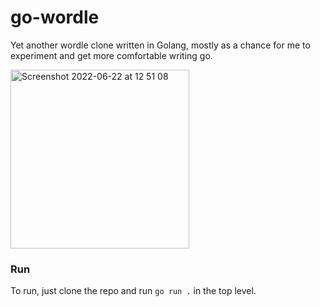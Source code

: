 # go-wordle

Yet another wordle clone written in Golang, mostly as a chance for me to
experiment and get more comfortable writing go.

<img width="286" alt="Screenshot 2022-06-22 at 12 51 08" src="https://user-images.githubusercontent.com/60970073/175022393-d6995ef5-3821-45e7-b03e-a433579e9d42.png">

### Run
To run, just clone the repo and run `go run .` in the top level.
